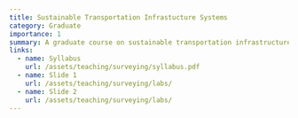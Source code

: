 ```yaml
---
title: Sustainable Transportation Infrastucture Systems 
category: Graduate
importance: 1
summary: A graduate course on sustainable transportation infrastructure that unites life-cycle cost analysis, asset management, and optimization (LP, DP, metaheuristics) to plan investment, renewal, and operations using GHG, resilience, and equity metrics.
links:
  - name: Syllabus
    url: /assets/teaching/surveying/syllabus.pdf
  - name: Slide 1
    url: /assets/teaching/surveying/labs/
  - name: Slide 2
    url: /assets/teaching/surveying/labs/
---
```


